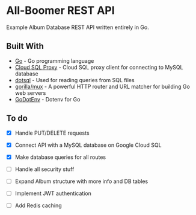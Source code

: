 # All-Boomer REST API

Example Album Database REST API written entirely in Go.

## Built With

- [Go](https://golang.org/) - Go programming language
- [Cloud SQL Proxy](github.com/GoogleCloudPlatform/cloudsql-proxy) - Cloud SQL proxy client for connecting to MySQL database
- [dotsql](https://github.com/gchaincl/dotsql) - Used for reading queries from SQL files
- [gorilla/mux](https://github.com/gorilla/mux) - A powerful HTTP router and URL matcher for building Go web servers
- [GoDotEnv](https://github.com/joho/godotenv) - Dotenv for Go

## To do

- [x] Handle PUT/DELETE requests
- [x] Connect API with a MySQL database on Google Cloud SQL
- [x] Make database queries for all routes
- [ ] Handle all security stuff
- [ ] Expand Album structure with more info and DB tables
- [ ] Implement JWT authentication
- [ ] Add Redis caching

